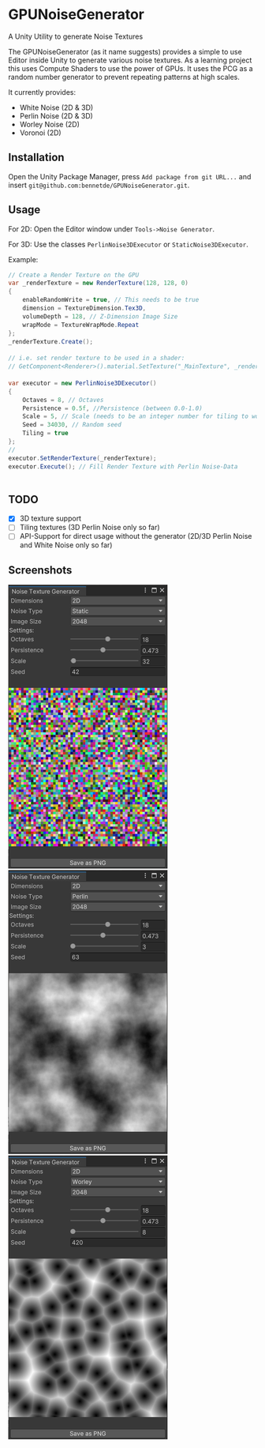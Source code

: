 # GPUNoiseGenerator
A Unity Utility to generate Noise Textures

The GPUNoiseGenerator (as it name suggests) provides a simple to use Editor inside Unity to generate various noise textures. As a learning project this uses Compute Shaders to use the power of GPUs. It uses the PCG as a random number generator to prevent repeating patterns at high scales.

It currently provides:
- White Noise (2D & 3D)
- Perlin Noise (2D & 3D)
- Worley Noise (2D)
- Voronoi (2D)

## Installation

Open the Unity Package Manager, press `Add package from git URL...` and insert `git@github.com:bennetde/GPUNoiseGenerator.git`. 


## Usage
For 2D: Open the Editor window under `Tools->Noise Generator`.

For 3D: Use the classes `PerlinNoise3DExecutor` or `StaticNoise3DExecutor`.

Example:
```csharp
// Create a Render Texture on the GPU
var _renderTexture = new RenderTexture(128, 128, 0)
{
    enableRandomWrite = true, // This needs to be true 
    dimension = TextureDimension.Tex3D,
    volumeDepth = 128, // Z-Dimension Image Size
    wrapMode = TextureWrapMode.Repeat
};
_renderTexture.Create();

// i.e. set render texture to be used in a shader:
// GetComponent<Renderer>().material.SetTexture("_MainTexture", _renderTexture);

var executor = new PerlinNoise3DExecutor()
{
    Octaves = 8, // Octaves
    Persistence = 0.5f, //Persistence (between 0.0-1.0)
    Scale = 5, // Scale (needs to be an integer number for tiling to work, otherwise it can be a floating point number)
    Seed = 34030, // Random seed
    Tiling = true
};
// 
executor.SetRenderTexture(_renderTexture);
executor.Execute(); // Fill Render Texture with Perlin Noise-Data



```
## TODO

- [X] 3D texture support
- [ ] Tiling textures (3D Perlin Noise only so far)
- [ ] API-Support for direct usage without the generator (2D/3D Perlin Noise and White Noise only so far)

## Screenshots
![Example of the editor generating white noise](https://github.com/bennetde/GPUNoiseGenerator/blob/main/Documentation/Screenshots/EditorNoise.png)
![Example of the editor generating perlin noise](https://github.com/bennetde/GPUNoiseGenerator/blob/main/Documentation/Screenshots/EditorPerlin.png)
![Example of the editor generating worley noise](https://github.com/bennetde/GPUNoiseGenerator/blob/main/Documentation/Screenshots/EditorVoronoi.png)
